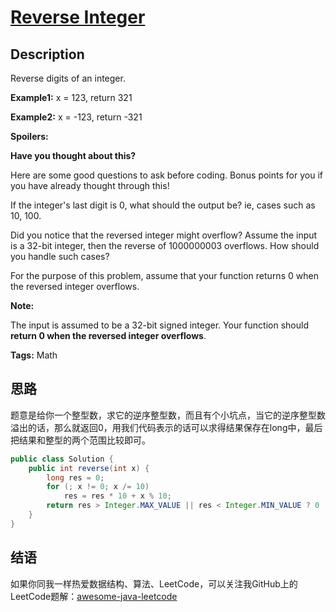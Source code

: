 # [Reverse Integer][title]

## Description

Reverse digits of an integer.

**Example1:** x = 123, return 321

**Example2:** x = -123, return -321

**Spoilers:**

**Have you thought about this?**

Here are some good questions to ask before coding. Bonus points for you if you have already thought through this!

If the integer's last digit is 0, what should the output be? ie, cases such as 10, 100.

Did you notice that the reversed integer might overflow? Assume the input is a 32-bit integer, then the reverse of 1000000003 overflows. How should you handle such cases?

For the purpose of this problem, assume that your function returns 0 when the reversed integer overflows.

**Note:**

The input is assumed to be a 32-bit signed integer. Your function should **return 0 when the reversed integer overflows**.

**Tags:** Math


## 思路

题意是给你一个整型数，求它的逆序整型数，而且有个小坑点，当它的逆序整型数溢出的话，那么就返回0，用我们代码表示的话可以求得结果保存在long中，最后把结果和整型的两个范围比较即可。

``` java
public class Solution {
    public int reverse(int x) {
        long res = 0;
        for (; x != 0; x /= 10)
            res = res * 10 + x % 10;
        return res > Integer.MAX_VALUE || res < Integer.MIN_VALUE ? 0 : (int) res;
    }
}
```


## 结语

如果你同我一样热爱数据结构、算法、LeetCode，可以关注我GitHub上的LeetCode题解：[awesome-java-leetcode][ajl]



[title]: https://leetcode.com/problems/reverse-integer
[ajl]: https://github.com/Blankj/awesome-java-leetcode

